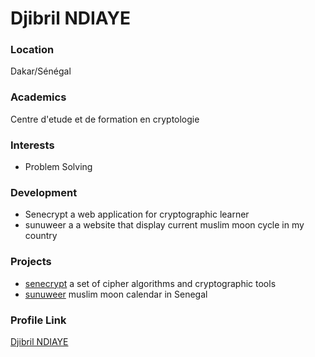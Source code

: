 # Djibril NDIAYE

### Location

Dakar/Sénégal

### Academics

Centre d'etude et de formation en cryptologie

### Interests

- Problem Solving

### Development

- Senecrypt a web application for cryptographic learner
- sunuweer a a website that display current muslim moon cycle in my country

### Projects

- [senecrypt](https://github.com/abousalmane/senecrypt) a set of cipher algorithms and cryptographic tools 
- [sunuweer](https://github.com/abousalmane/sunuweer) muslim moon calendar in Senegal

### Profile Link

[Djibril NDIAYE](https://github.com/abousalmane)